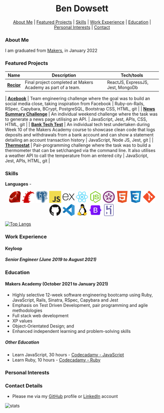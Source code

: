 <div align="center">
  <h1> Ben Dowsett </h1>

[About Me](#AboutMe) | [Featured Projects](#FeaturedProjects) | [Skills](#Skills) | [Work Experience](#WorkExperience) | [Education](#Education) | [Personal Interests](#PersonalInterests) | [Contact](#Contact)
</div>

### <a name="AboutMe">About Me</a>

I am graduated from [Makers](https://makers.tech/), in January 2022

### <a name="FeaturedProjects">Featured Projects</a>

| Name                         | Description       | Tech/tools        |
| ---------------------------- | ----------------- | ----------------- |
| [**Recipr**](https://github.com/RPGrimes/Heyday) | Final project completed at Makers Academy as part of a team.  | ReactJS, ExpressJS, Jest, MongoDb|

| [**Acebook**](https://github.com/RPGrimes/Acebook) | Team engineering challenge where the goal was to build an social media close, taking inspiration from Facebook | Ruby-on-Rails, RSpec, Capybara, BCrypt, PostgreSQL, Bootstrap CSS, HTML, git |
| [**News Summary Challenge**](https://github.com/RPGrimes/news-summary-challenge) | An individual weekend challenge where the task was to generate a news page utilising an API. | JavaScript, Jest, APIs, CSS, HTML, git |
| [**Bank Tech Test**](https://https://github.com/RPGrimes/bankTechTest) | An individual tech test undertaken during Week 10 of the Makers Academy course to showcase clean code that logs deposits and withdrawals from a bank account and can show a statement detailing an account transaction history | JavaScript, Node JS, Jest, git  |
| [**Thermostat**](https://github.com/RPGrimes/Thermostat) | Pair-programming challenge where the task was to build a thermometer that can be set/changed via the command line. It also utilises a weather API to call the temperature from an entered city | JavaScript, Jest, APIs, HTML, git  |

### <a name="Skills">Skills</a>

**Languages** - <p align="center">
<img src="https://raw.githubusercontent.com/devicons/devicon/master/icons/ruby/ruby-original.svg" alt="ruby" width="40" height="40"/> <img src="https://raw.githubusercontent.com/devicons/devicon/master/icons/rails/rails-plain.svg" alt="rails" width="40" height="40"/> <img src="https://raw.githubusercontent.com/devicons/devicon/master/icons/postgresql/postgresql-plain.svg" alt="postgresql" width="40" height="40"/> <img src="https://raw.githubusercontent.com/devicons/devicon/master/icons/javascript/javascript-original.svg" alt="javascript" width="40" height="40"/> <img src="https://raw.githubusercontent.com/devicons/devicon/master/icons/express/express-original.svg" alt="express" width="40" height="40"/> <img src="https://raw.githubusercontent.com/devicons/devicon/master/icons/react/react-original.svg" alt="react" width="40" height="40"/> <img src="https://raw.githubusercontent.com/devicons/devicon/master/icons/nodejs/nodejs-original.svg" alt="nodejs" width="40" height="40"/> <img src="https://raw.githubusercontent.com/devicons/devicon/master/icons/jasmine/jasmine-plain.svg" alt="jasmine" width="40" height="40"/> <img src="https://raw.githubusercontent.com/devicons/devicon/master/icons/html5/html5-original.svg" alt="html5" width="40" height="40"/> <img src="https://raw.githubusercontent.com/devicons/devicon/master/icons/css3/css3-original.svg" alt="css3" width="40" height="40"/> <img src="https://raw.githubusercontent.com/devicons/devicon/master/icons/git/git-original.svg" alt="git" width="40" height="40"/> <img src="https://raw.githubusercontent.com/devicons/devicon/master/icons/github/github-original.svg" alt="github" width="40" height="40"/> <img src="https://raw.githubusercontent.com/devicons/devicon/master/icons/vscode/vscode-original.svg" alt="vscode" width="40" height="40"/> <img src="https://raw.githubusercontent.com/devicons/devicon/master/icons/linux/linux-original.svg" alt="linux" width="40" height="40"/> <img src="https://raw.githubusercontent.com/devicons/devicon/master/icons/bootstrap/bootstrap-original.svg" alt="bootstrap" width="40" height="40"/> <img src="https://raw.githubusercontent.com/devicons/devicon/master/icons/heroku/heroku-original.svg" alt="heroku" width="40" height="40"/>
</p>

[![Top Langs](https://github-readme-stats.vercel.app/api/top-langs/?username=bdowsett&layout=compact&theme=panda)](https://github.com/bdowsett/github-readme-stats) 



### <a name="WorkExperience">Work Experience</a>

#### Keyloop
##### Senior Engineer (June 2019 to August 2021)
##### 



### <a name="Education">Education</a>

#### Makers Academy (October 2021 to January 2021)
- Highly selective 12-week software engineering bootcamp using Ruby, JavaScript, Rails, Sinatra, RSpec, Capybara and Jest
- Emphasis on Test Driven Development, pair programming and agile methodologies
- Full stack web development
- XP values
- Object-Orientated Design; and 
- Enhanced independent learning and problem-solving skills

##### Other Education
- Learn JavaScript, 30 hours - [Codecadamy - JavaScript](https://www.codecademy.com/learn/introduction-to-javascript)
- Learn Ruby, 10 hours - [Codecadamy - Ruby](https://www.codecademy.com/learn/learn-ruby)


### <a name="PersonalInterests">Personal Interests</a>



### <a name="Contact">Contact Details</a>

- Please me via my [GitHub](https://github.com/bdowsett) profile or [LinkedIn](https://www.linkedin.com/in/bendowsett/) account

![stats](https://github-readme-stats.vercel.app/api?username=bdowsett&show_icons=true&&count_private=true&include_all_commits=true)